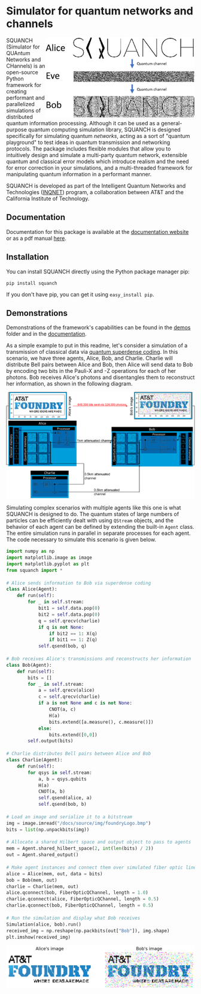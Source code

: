 # Simulator for quantum networks and channels

<img align="right" src="/docs/source/img/superdenseAEB.png" width=400>

SQUANCH (Simulator for QUAntum Networks and CHannels) is an open-source Python framework for creating performant and 
parallelized simulations of distributed quantum information processing. Although it can be used as a general-purpose 
quantum computing simulation library, SQUANCH is designed specifically for simulating quantum *networks*, acting as a 
sort of "quantum playground" to test ideas in quantum transmission and networking protocols. The package includes 
flexible modules that allow you to intuitively design and simulate a multi-party quantum network, extensible quantum 
and classical error models which introduce realism and the need for error correction in your simulations, and a 
multi-threaded framework for manipulating quantum information in a performant manner.

SQUANCH is developed as part of the Intelligent Quantum Networks and Technologies ([INQNET](http://inqnet.caltech.edu)) 
program, a collaboration between AT&T and the California Institute of Technology. 

## Documentation

Documentation for this package is available at the [documentation website](https://att-innovate.github.io/squanch/) or 
as a pdf manual [here](/docs/SQUANCH.pdf).

## Installation 

You can install SQUANCH directly using the Python package manager pip:

```
pip install squanch
```

If you don't have pip, you can get it using `easy_install pip`.

## Demonstrations

Demonstrations of the framework's capabilities can be found in the [demos](/demos) folder and in the [documentation](https://att-innovate.github.io/squanch/demos.html).

As a simple example to put in this readme, let's consider a simulation of
a transmission of classical data via [quantum superdense coding](https://en.wikipedia.org/wiki/Superdense_coding). In this
scenario, we have three agents, Alice, Bob, and Charlie. Charlie will distribute Bell pairs between Alice and Bob, then Alice will 
send data to Bob by encoding two bits in the Pauli-X and -Z operations for each of her photons. Bob receives Alice's photons and 
disentangles them to reconstruct her information, as shown in the following diagram.

![](docs/source/img/superdenseABC.png)

Simulating complex scenarios with multiple agents like this one is what SQUANCH is designed to do. The quantum states of large
numbers of particles can be efficiently dealt with using `QStream` objects, and the behavior of each agent can be defined by 
extending the built-in `Agent` class. The entire simulation runs in parallel in separate processes for each agent.
The code necessary to simulate this scenario is given below.

```python
import numpy as np
import matplotlib.image as image
import matplotlib.pyplot as plt
from squanch import *

# Alice sends information to Bob via superdense coding
class Alice(Agent):
    def run(self):
        for _ in self.stream:
            bit1 = self.data.pop(0)
            bit2 = self.data.pop(0)
            q = self.qrecv(charlie)
            if q is not None:
                if bit2 == 1: X(q)
                if bit1 == 1: Z(q)
            self.qsend(bob, q)

# Bob receives Alice's transmissions and reconstructs her information
class Bob(Agent):
    def run(self):
        bits = []
        for _ in self.stream:
            a = self.qrecv(alice)
            c = self.qrecv(charlie)
            if a is not None and c is not None:
                CNOT(a, c)
                H(a)
                bits.extend([a.measure(), c.measure()])
            else:
                bits.extend([0,0])
        self.output(bits)

# Charlie distributes Bell pairs between Alice and Bob
class Charlie(Agent):
    def run(self):
        for qsys in self.stream:
            a, b = qsys.qubits
            H(a)
            CNOT(a, b)
            self.qsend(alice, a)
            self.qsend(bob, b)

# Load an image and serialize it to a bitstream
img = image.imread("/docs/source/img/foundryLogo.bmp")
bits = list(np.unpackbits(img))

# Allocate a shared Hilbert space and output object to pass to agents
mem = Agent.shared_hilbert_space(2, int(len(bits) / 2))
out = Agent.shared_output()

# Make agent instances and connect them over simulated fiber optic lines
alice = Alice(mem, out, data = bits)
bob = Bob(mem, out)
charlie = Charlie(mem, out)
alice.qconnect(bob, FiberOpticQChannel, length = 1.0)
charlie.qconnect(alice, FiberOpticQChannel, length = 0.5)
charlie.qconnect(bob, FiberOpticQChannel, length = 0.5)

# Run the simulation and display what Bob receives
Simulation(alice, bob).run()
received_img = np.reshape(np.packbits(out["Bob"]), img.shape)
plt.imshow(received_img)
``` 

![Alice transmitting an image to Bob over 1km simulated fiber optic cable.](docs/source/img/transmissionDemo.png)
